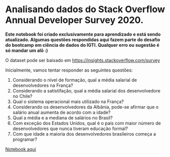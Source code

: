 # Analisando dados do Stack Overflow Annual Developer Survey 2020.

**Este notebook foi criado exclusivamente para aprendizado e está sendo atualizado. Algumas questões respondidas aqui fazem parte do desafio do bootcamp em ciência de dados do IGTI. Qualquer erro ou sugestão é só mandar um alô :)**

O dataset pode ser baixado em https://insights.stackoverflow.com/survey

Inicialmente, vamos tentar responder as seguintes questões:

1. Considerando o nível de formação, qual a média salarial de desenvolvedores na França?
2. Considerando a satistifação, qual a média salarial dos desenvolvedore no Chile?
3. Qual o sistema operacional mais utilizado na França?
4. Considerando os desenvolvedores da Albânia, pode-se afirmar que o salário anual aumenta de acordo com a idade?
5. Qual a média e a mediana de salários no Brasil?
6. Com exceção dos Estados Unidos, qual é o país com maior número de desenvolvedores que nunca tiveram educação formal?
7. Com que idade a maioria dos desenvolvedores brasileiros começa a programar?

[Notebook aqui](https://github.com/warteruzannan/analysis-stack-overflow-survey/blob/master/desafio.ipynb)
